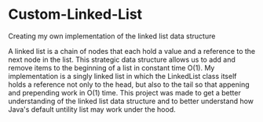 # Custom-Linked-List
Creating my own implementation of the linked list data structure

A linked list is a chain of nodes that each hold a value and a reference to the next node in the list.
This strategic data structure allows us to add and remove items to the beginning of a list in constant time O(1).
My implementation is a singly linked list in which the LinkedList class itself holds a reference not only to the head, but also to the tail so that appening and prepending work in O(1) time.
This project was made to get a better understanding of the linked list data structure and to better understand how Java's default untility list may work under the hood.
